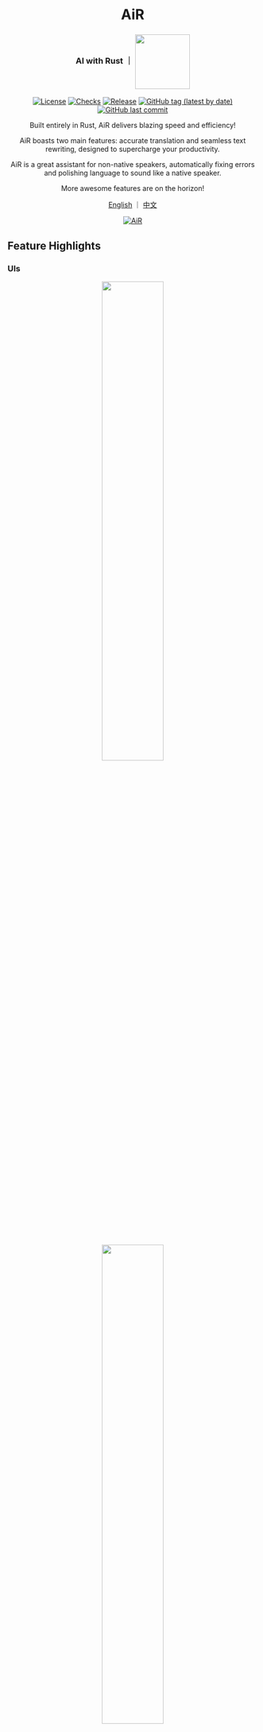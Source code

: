 <div align="center">

# AiR
<h3>AI with Rust ｜ <img align="center" height="110" src="asset/icon.png"></h3>

[![License](https://img.shields.io/badge/License-GPLv3-blue.svg)](https://www.gnu.org/licenses/gpl-3.0)
[![Checks](https://github.com/hack-ink/air/actions/workflows/checks.yml/badge.svg?branch=main)](https://github.com/hack-ink/air/actions/workflows/checks.yml)
[![Release](https://github.com/hack-ink/air/actions/workflows/release.yml/badge.svg)](https://github.com/hack-ink/air/actions/workflows/release.yml)
[![GitHub tag (latest by date)](https://img.shields.io/github/v/tag/hack-ink/air)](https://github.com/hack-ink/air/tags)
[![GitHub last commit](https://img.shields.io/github/last-commit/hack-ink/air?color=red&style=plastic)](https://github.com/hack-ink/air)

Built entirely in Rust, AiR delivers blazing speed and efficiency!

AiR boasts two main features: accurate translation and seamless text rewriting, designed to supercharge your productivity.

AiR is a great assistant for non-native speakers, automatically fixing errors and polishing language to sound like a native speaker.

More awesome features are on the horizon!

[English](README.md) ｜ [中文](README-zh-CN.md)

[![AiR](https://repobeats.axiom.co/api/embed/0077d1532f0a8a35e5301e86b32552fd70c03547.svg "Repobeats analytics image")](https://github.com/hack-ink/air/pulse)
</div>


## Feature Highlights
### UIs
<div align="center"><img src="demo/ui-0.png" width="49.7%"/> <img src="demo/ui-1.png" width="49.7%"/></div>

### Rewrite Directly
![rewrite-directly](demo/rewrite-directly.gif)

### Translate Directly
![translate-directly](demo/translate-directly.gif)


## Status
- **OS**
  - [x] **macOS**
  - [x] **Windows**
  - [ ] **Unix**
    - [x] Main features.
    - [ ] Certain window features, such as `Hide on Lost Focus` and `Stick to Top`, are not available on Unix.
- **Features**
  - [x] **Dark/Light Theme**
  - [x] **Rewrite**
  - [x] **Rewrite Directly**
  - [x] **Translate**
  - [x] **Translate Directly**
  - [ ] **Refactor Code** (Coming Soon)
  - [ ] **OCR** (Planed)
  - [ ] **TTS** (Planed)


## Usage
### Installation
#### Build from Source
```sh
# Clone the repository.
git clone https://github.com/hack-ink/air
cd air

# To install Rust on macOS and Unix, run the following command.
#
# To install Rust on Windows, download and run the installer from `https://rustup.rs`.
curl --proto '=https' --tlsv1.2 -sSf https://sh.rustup.rs | sh -s -- --default-toolchain stable

# Install the necessary dependencies. (Unix only)
# Using Ubuntu as an example, this really depends on your distribution.
sudo apt-get update
sudo apt-get install libasound2-dev libxdo-dev

# Build the project, and the binary will be available at `target/release/air`.
cargo build --release

# If you are a macOS user and want to have a `AiR.app`, run the following command.
# Install `cargo-bundle` to pack the binary into an app.
cargo install cargo-bundle
# Pack the app, and the it will be available at `target/release/bundle/osx/AiR.app`.
cargo bundle --release
```

#### Download Pre-built Binary
- **macOS** and **Windows**
  - Download the latest pre-built binary from [GitHub Releases](https://github.com/hack-ink/air/releases/latest).
- **Unix**
  - Planed

### Configuration
#### API Key
**Please configure the API key the first time you run AiR!**

1. `Open AiR.`
2. `Navigate to the "Setting" panel.`
3. `Click the "AI" section.`
4. `Fill in the "API Key" field.`

#### Open a Mac app from an unidentified developer (macOS only)
When you open AiR for the first time, you'll see the following message:

`"AiR" cannot be opened because the developer cannot be verified.`

Since I'm not an identified developer, you need to allow AiR to run on your Mac.

Buy me a coffee so I can get an Apple Developer Certificate. 😄

1. `Open "System Preferences" -> "Privacy & Security".`
2. `Scroll down to the '"AiR" was blocked from use because it is not from an identified developer.' section.`
3. `Click "Open Anyway".`

Relate resources:
- [Open a Mac app from an unidentified developer (support.apple.com)](https://support.apple.com/en-hk/guide/mac-help/mh40616/mac)
- [How to open a Mac app from an unidentified developer (macworld.com)](https://www.macworld.com/article/672947/how-to-open-a-mac-app-from-an-unidentified-developer.html)

#### Gain System Accessibility Permission (macOS only)
To control the keyboard and use the system clipboard for reading and writing data,
AiR must obtain system accessibility permissions.

1. `Open "System Settings" -> "Privacy & Security" -> "Accessibility".`
2. `Click the "+" button and add the "AiR.app" or "air" binary.`

#### Setting
You can configure the settings by navigating to the "Settings" panel.

- General
  - Font Size
  - Hide on Lost Focus: Hide AiR when it loses focus.
  - Stick to Top: Keep AiR on top of other windows.
  - Active Function: The active function when using non-directly functions.
- AI
  - API Base: The base URL of the AI API. It's crucial to ensure you don't forget the `v1` part. (e.g., https://api.openai.com/v1).
  - API	Key
  - Model
  - Model Name: Available only if the model is set to `Custom`.
  - Temperature: The unpredictability of AI.
- Translation
  - Language A: The language you want to translate from/to B.
  - Language B: The language you want to translate from/to A.
- Hotkey
  - Rewrite
  - Rewrite Directly
  - Translate
  - Translate Directly
- Development
  - Log Level

AiR is currently under heavy development, and not all settings are always available in the user interface.

However, all settings can always be found in the settings file.

The location of the settings file varies depending on the OS.
- `~/Library/Application\ Support/AiR/setting.toml` (macOS)
- `C:\Users\<username>\AppData\Roaming\hack.ink\AiR\setting.toml` (Windows)
- `~/.config/AiR/setting.toml` (Unix)

### Interaction
- Type the text in the input area and press `META+ENTER` on macOS or `CTRL+ENTER` on other OS to trigger the corresponding function.
- You can also select text and use hotkeys to directly apply the corresponding function to the selected text.

### Update
An automatic update feature is under development.

For now, you can manually update AiR by repeating the installation steps.

#### Re-gain System Accessibility Permission (macOS only)
Sometimes, you might need to regain system accessibility permission after updating AiR. However, in most cases, this step is unnecessary.
1. `Follow the "Gain System Accessibility Permission" section to locate the "AiR.app" or "air" binary.`
2. `Click the "-" button to remove the existing permission, then click the "+" button to re-add it.`


## Development
### Architecture
<div align="center">

```mermaid
graph TD
    A[AiR]
    A --> B[Components]
    A --> C[OS]
    A --> D[Services]
    A --> E[State]
    A --> F[UI]
    B --> B1[Data Structures]
    C --> C1[macOS/Unix/Windows]
    D --> D1[Background Processes]
    E --> E1[Synchronization]
    F --> F1[Interaction]
```

**Built upon [egui](https://github.com/emilk/egui), a fast and cross-platform GUI toolkit written in pure Rust.**
</div>

- **Components**
  - Provides the basic data structures and functions used by other parts of the program.
  - Component should be static, don't include any mutable state.
- **OS**
  - Provides wrapped APIs to interact with the OS.
  - Differences between OS should be addressed here and presented in a summarized, abstract manner.
- **Services**
  - Provides background tasks ability to run independently of the UI.
  - Service has one or more requirements for a cache component to conserve system resources, perform frequent checks or updates, and handle time-sensitive tasks.
  - Service related to UI settings should provide a hot reload function so that when a setting is changed on UI, the changes are applied immediately.
  - Service should include an abort function to stop the service, and it should be called when exiting the program. to prevent it from stalling.
- **State**
  - Provides mutability that can be synchronized and shared throughout the entire program.
  - State should be `Arc<parking_lot::Mutex/RwLock<_>>` or `Arc<std::sync::atomic::Atomic*>`.
- **UI**
  - Provides the interaction ability of other parts for users.


## Support Me
If you find this project helpful and would like to support its development, you can buy me a coffee!

Your support is greatly appreciated and motivates me to keep improving this project.

- **Fiat**
  - [Ko-fi](https://ko-fi.com/aurevoirxavier)
  - [爱发电](https://afdian.net/a/AurevoirXavier)
- **Crypto**
  - **Bitcoin**
    - `bc1pedlrf67ss52md29qqkzr2avma6ghyrt4jx9ecp9457qsl75x247sqcp43c`
  - **Ethereum**
    - `0x3e25247CfF03F99a7D83b28F207112234feE73a6`
  - **Polkadot**
    - `156HGo9setPcU2qhFMVWLkcmtCEGySLwNqa3DaEiYSWtte4Y`

Thank you for your support!


## Appreciation
We would like to extend our heartfelt gratitude to the following projects and contributors:
- [egui](https://github.com/emilk/egui) for providing the foundation for our GUI.
- The Rust community for their continuous support and development of the Rust ecosystem.


## Additional Acknowledgements
- Google provides an excellent Chinese font, [Noto Serif SC](https://fonts.google.com/noto/specimen/Noto+Serif+SC).
- Microsoft provides an excellent English monospace font, [Cascadia Code](https://github.com/microsoft/cascadia-code).
- [OpenAI Translator](https://github.com/openai-translator/openai-translator) for providing the inspiration for this work.
- The awesome icon created through [recraft.ai](https://app.recraft.ai).


<div align="right">

#### License
<sup>Licensed under [GPL-3.0](LICENSE).</sup>
</div>
